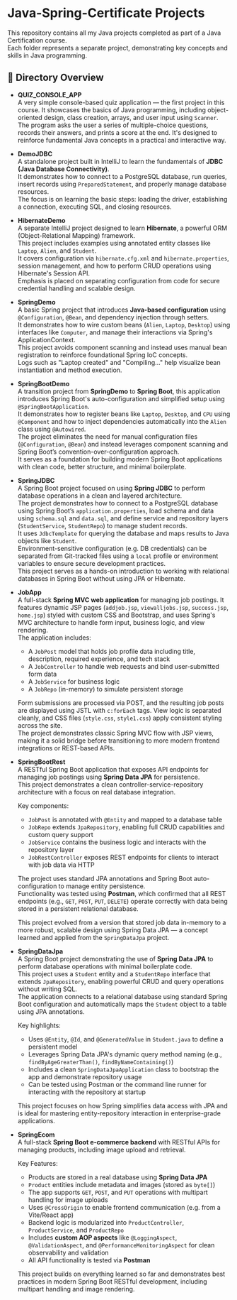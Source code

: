 # Java-Spring-Certificate Projects

This repository contains all my Java projects completed as part of a Java Certification course.  
Each folder represents a separate project, demonstrating key concepts and skills in Java programming.

## 📁 Directory Overview

- **QUIZ_CONSOLE_APP**  
  A very simple console-based quiz application — the first project in this course. It showcases the basics of Java programming, including object-oriented design, class creation, arrays, and user input using `Scanner`.  
  The program asks the user a series of multiple-choice questions, records their answers, and prints a score at the end. It's designed to reinforce fundamental Java concepts in a practical and interactive way.

- **DemoJDBC**  
  A standalone project built in IntelliJ to learn the fundamentals of **JDBC (Java Database Connectivity)**.  
  It demonstrates how to connect to a PostgreSQL database, run queries, insert records using `PreparedStatement`, and properly manage database resources.  
  The focus is on learning the basic steps: loading the driver, establishing a connection, executing SQL, and closing resources.

- **HibernateDemo**  
  A separate IntelliJ project designed to learn **Hibernate**, a powerful ORM (Object-Relational Mapping) framework.  
  This project includes examples using annotated entity classes like `Laptop`, `Alien`, and `Student`.  
  It covers configuration via `hibernate.cfg.xml` and `hibernate.properties`, session management, and how to perform CRUD operations using Hibernate's Session API.  
  Emphasis is placed on separating configuration from code for secure credential handling and scalable design.

- **SpringDemo**  
  A basic Spring project that introduces **Java-based configuration** using `@Configuration`, `@Bean`, and dependency injection through setters.  
  It demonstrates how to wire custom beans (`Alien`, `Laptop`, `Desktop`) using interfaces like `Computer`, and manage their interactions via Spring's ApplicationContext.  
  This project avoids component scanning and instead uses manual bean registration to reinforce foundational Spring IoC concepts.  
  Logs such as "Laptop created" and "Compiling..." help visualize bean instantiation and method execution.

- **SpringBootDemo**  
  A transition project from **SpringDemo** to **Spring Boot**, this application introduces Spring Boot's auto-configuration and simplified setup using `@SpringBootApplication`.  
  It demonstrates how to register beans like `Laptop`, `Desktop`, and `CPU` using `@Component` and how to inject dependencies automatically into the `Alien` class using `@Autowired`.  
  The project eliminates the need for manual configuration files (`@Configuration`, `@Bean`) and instead leverages component scanning and Spring Boot’s convention-over-configuration approach.  
  It serves as a foundation for building modern Spring Boot applications with clean code, better structure, and minimal boilerplate.

- **SpringJDBC**  
  A Spring Boot project focused on using **Spring JDBC** to perform database operations in a clean and layered architecture.  
  The project demonstrates how to connect to a PostgreSQL database using Spring Boot’s `application.properties`, load schema and data using `schema.sql` and `data.sql`, and define service and repository layers (`StudentService`, `StudentRepo`) to manage student records.  
  It uses `JdbcTemplate` for querying the database and maps results to Java objects like `Student`.  
  Environment-sensitive configuration (e.g. DB credentials) can be separated from Git-tracked files using a `local` profile or environment variables to ensure secure development practices.  
  This project serves as a hands-on introduction to working with relational databases in Spring Boot without using JPA or Hibernate.

- **JobApp**  
  A full-stack **Spring MVC web application** for managing job postings. It features dynamic JSP pages (`addjob.jsp`, `viewalljobs.jsp`, `success.jsp`, `home.jsp`) styled with custom CSS and Bootstrap, and uses Spring's MVC architecture to handle form input, business logic, and view rendering.  
  The application includes:
  
  - A `JobPost` model that holds job profile data including title, description, required experience, and tech stack
  - A `JobController` to handle web requests and bind user-submitted form data
  - A `JobService` for business logic
  - A `JobRepo` (in-memory) to simulate persistent storage

  Form submissions are processed via POST, and the resulting job posts are displayed using JSTL with `c:forEach` tags. View logic is separated cleanly, and CSS files (`style.css`, `style1.css`) apply consistent styling across the site.  
  The project demonstrates classic Spring MVC flow with JSP views, making it a solid bridge before transitioning to more modern frontend integrations or REST-based APIs.

- **SpringBootRest**  
  A RESTful Spring Boot application that exposes API endpoints for managing job postings using **Spring Data JPA** for persistence.  
  This project demonstrates a clean controller-service-repository architecture with a focus on real database integration.

  Key components:
  - `JobPost` is annotated with `@Entity` and mapped to a database table
  - `JobRepo` extends `JpaRepository`, enabling full CRUD capabilities and custom query support
  - `JobService` contains the business logic and interacts with the repository layer
  - `JobRestController` exposes REST endpoints for clients to interact with job data via HTTP

  The project uses standard JPA annotations and Spring Boot auto-configuration to manage entity persistence.  
  Functionality was tested using **Postman**, which confirmed that all REST endpoints (e.g., `GET`, `POST`, `PUT`, `DELETE`) operate correctly with data being stored in a persistent relational database.

  This project evolved from a version that stored job data in-memory to a more robust, scalable design using Spring Data JPA — a concept learned and applied from the `SpringDataJpa` project.

- **SpringDataJpa**  
  A Spring Boot project demonstrating the use of **Spring Data JPA** to perform database operations with minimal boilerplate code.  
  This project uses a `Student` entity and a `StudentRepo` interface that extends `JpaRepository`, enabling powerful CRUD and query operations without writing SQL.  
  The application connects to a relational database using standard Spring Boot configuration and automatically maps the `Student` object to a table using JPA annotations.

  Key highlights:
  - Uses `@Entity`, `@Id`, and `@GeneratedValue` in `Student.java` to define a persistent model
  - Leverages Spring Data JPA's dynamic query method naming (e.g., `findByAgeGreaterThan()`, `findByNameContaining()`)
  - Includes a clean `SpringDataJpaApplication` class to bootstrap the app and demonstrate repository usage
  - Can be tested using Postman or the command line runner for interacting with the repository at startup

  This project focuses on how Spring simplifies data access with JPA and is ideal for mastering entity-repository interaction in enterprise-grade applications.

- **SpringEcom**  
  A full-stack **Spring Boot e-commerce backend** with RESTful APIs for managing products, including image upload and retrieval.  

  Key Features:
  - Products are stored in a real database using **Spring Data JPA**
  - `Product` entities include metadata and images (stored as `byte[]`)
  - The app supports `GET`, `POST`, and `PUT` operations with multipart handling for image uploads
  - Uses `@CrossOrigin` to enable frontend communication (e.g. from a Vite/React app)
  - Backend logic is modularized into `ProductController`, `ProductService`, and `ProductRepo`
  - Includes **custom AOP aspects** like `@LoggingAspect`, `@ValidationAspect`, and `@PerformanceMonitoringAspect` for clean observability and validation
  - All API functionality is tested via **Postman**
  
  This project builds on everything learned so far and demonstrates best practices in modern Spring Boot RESTful development, including multipart handling and image rendering.







